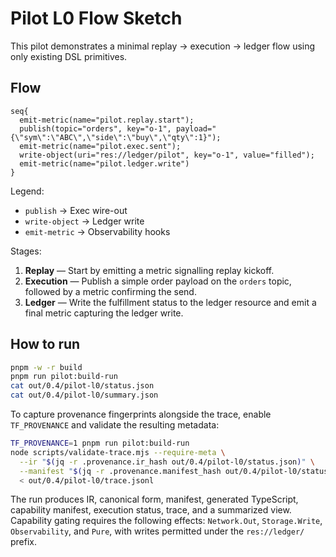 # Pilot L0 Flow Sketch

This pilot demonstrates a minimal replay → execution → ledger flow using only existing DSL primitives.

## Flow

```
seq{
  emit-metric(name="pilot.replay.start");
  publish(topic="orders", key="o-1", payload="{\"sym\":\"ABC\",\"side\":\"buy\",\"qty\":1}");
  emit-metric(name="pilot.exec.sent");
  write-object(uri="res://ledger/pilot", key="o-1", value="filled");
  emit-metric(name="pilot.ledger.write")
}
```

Legend:

- `publish` → Exec wire-out
- `write-object` → Ledger write
- `emit-metric` → Observability hooks

Stages:

1. **Replay** — Start by emitting a metric signalling replay kickoff.
2. **Execution** — Publish a simple order payload on the `orders` topic, followed by a metric confirming the send.
3. **Ledger** — Write the fulfillment status to the ledger resource and emit a final metric capturing the ledger write.

## How to run

```sh
pnpm -w -r build
pnpm run pilot:build-run
cat out/0.4/pilot-l0/status.json
cat out/0.4/pilot-l0/summary.json
```

To capture provenance fingerprints alongside the trace, enable `TF_PROVENANCE` and validate the resulting metadata:

```sh
TF_PROVENANCE=1 pnpm run pilot:build-run
node scripts/validate-trace.mjs --require-meta \
  --ir "$(jq -r .provenance.ir_hash out/0.4/pilot-l0/status.json)" \
  --manifest "$(jq -r .provenance.manifest_hash out/0.4/pilot-l0/status.json)" \
  < out/0.4/pilot-l0/trace.jsonl
```

The run produces IR, canonical form, manifest, generated TypeScript, capability manifest, execution status, trace, and a summarized view. Capability gating requires the following effects: `Network.Out`, `Storage.Write`, `Observability`, and `Pure`, with writes permitted under the `res://ledger/` prefix.
